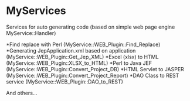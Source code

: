# MyServices
Services for auto generating code (based on simple web page engine MyService::Handler)

*Find replace with Perl (MyService::WEB_Plugin::Find_Replace) 
*Generating JepApplication.xml based on application (MyService::WEB_Plugin::Get_Jep_XML)
*Excel (xlsx) to HTML (MyService::WEB_Plugin::XLSX_to_HTML)
*Perl to Java JEF (MyService::WEB_Plugin::Convert_Project_DB)
*HTML Servlet to JASPER (MyService::WEB_Plugin::Convert_Project_Report)
*DAO Class to REST service (MyService::WEB_Plugin::DAO_to_REST)

And others...
